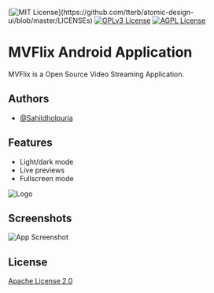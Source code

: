 
<!-- ## Badges
 -->
<!-- Add badges from somewhere like: [shields.io](https://shields.io/)
 -->
[![MIT License](https://img.shields.io/apm/l/atomic-design-ui.svg?)](https://github.com/tterb/atomic-design-ui/blob/master/LICENSEs)
[![GPLv3 License](https://img.shields.io/badge/License-GPL%20v3-yellow.svg)](https://opensource.org/licenses/)
[![AGPL License](https://img.shields.io/badge/license-AGPL-blue.svg)](http://www.gnu.org/licenses/agpl-3.0)

  
# MVFlix Android Application

MVFlix is a Open Source Video Streaming Application.


## Authors

- [@Sahildholpuria](https://www.github.com/Sahildholpuria)

  
## Features

- Light/dark mode 
- Live previews
- Fullscreen mode

  
![Logo](https://dev-to-uploads.s3.amazonaws.com/uploads/articles/th5xamgrr6se0x5ro4g6.png)

    
## Screenshots

![App Screenshot](https://via.placeholder.com/468x300?text=App+Screenshot+Here)

  
## License

[Apache License 2.0](https://choosealicense.com/licenses/apache/)

  
